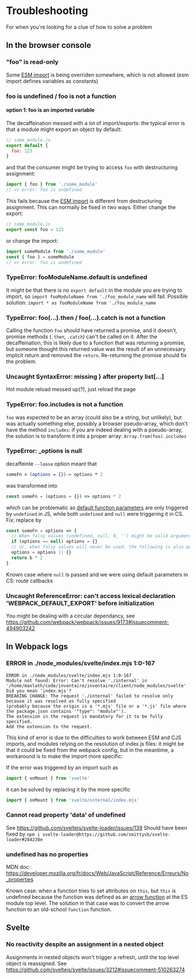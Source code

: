 # Troubleshooting
For when you're looking for a clue of how to solve a problem

## In the browser console
### "foo" is read-only
Some [ESM import](https://developer.mozilla.org/fr/docs/Web/JavaScript/Reference/Instructions/import) is being overriden somewhere, which is not allowed (esm import defines variables as constants)

### foo is undefined / foo is not a function
#### option 1: foo is an imported variable
The decaffeination messed with a lot of import/exports: the typical error is that a module might export an object by default:
```js
// some_module.js
export default {
  foo: 123
}
```
and that the consumer might be trying to access `foo` with destructuring assignment:
```js
import { foo } from './some_module'
// => error: foo is undefined
```
This fails because the [ESM import](https://developer.mozilla.org/fr/docs/Web/JavaScript/Reference/Instructions/import) is different from destructuring assignment.
This can normally be fixed in two ways. Either change the export:
```js
// some_module.js
export const foo = 123
```
or change the import:
```js
import someModule from './some_module'
const { foo } = someModule
// => error: foo is undefined
```

### TypeError: fooModuleName.default is undefined
It might be that there is no `export default` in the module you are trying to import, so `import fooModuleName from './foo_module_name` will fail. Possible solution: `import * as fooModuleName from './foo_module_name`

### TypeError: foo(...).then / foo(...).catch is not a function
Calling the function `foo` should have returned a promise, and it doesn't, promise methods (`.then`, `.catch`) can't be called on it.
After the decaffeination, this is likely due to a function that was returning a promise, but someone thought this returned value was the result of an unnecessary implicit return and removed the `return`. Re-returning the promise should fix the problem.

### Uncaught SyntaxError: missing } after property list[...]
Hot module reload messed up(?), just reload the page

### TypeError: foo.includes is not a function
`foo` was expected to be an array (could also be a string, but unlikely), but was actually something else, possibly a browser pseudo-array, which don't have the method `includes`: if you are indeed dealing with a pseudo-array, the solution is to transform it into a proper array: `Array.from(foo).includes`

### TypeError: _options is null
decaffeinte `--loose` option meant that
```coffee
someFn = (options = {})-> options * 2
```
was transformed into
```js
const someFn = (options = {}) => options * 2
```
which can be problematic as [default function parameters](https://developer.mozilla.org/en-US/docs/Web/JavaScript/Reference/Functions/Default_parameters) are only triggered by `undefined` in JS, while both `undefined` and `null` were triggering it in CS.
Fix: replace by
```js
const someFn = options => {
  // When falsy values (undefined, null, 0, '') might be valid arguments
  if (options == null) options = {}
  // or, when falsy values will never be used, the following is also possible
  options = options || {}
  return b * 2
}
```
Known case where `null` is passed and we were using default parameters in CS: route callbacks

### Uncaught ReferenceError: can't access lexical declaration '__WEBPACK_DEFAULT_EXPORT__' before initialization
You might be dealing with a circular dependancy, see https://github.com/webpack/webpack/issues/9173#issuecomment-494903242

## In Webpack logs
### ERROR in ./node_modules/svelte/index.mjs 1:0-167
```
ERROR in ./node_modules/svelte/index.mjs 1:0-167
Module not found: Error: Can't resolve './internal' in '/home/maxlath/code/inventaire/inventaire/client/node_modules/svelte'
Did you mean 'index.mjs'?
BREAKING CHANGE: The request './internal' failed to resolve only because it was resolved as fully specified
(probably because the origin is a '*.mjs' file or a '*.js' file where the package.json contains '"type": "module"').
The extension in the request is mandatory for it to be fully specified.
Add the extension to the request.
```
This kind of error is due to the difficulties to work between ESM and CJS imports, and modules relying on the resolution of index.js files: it might be that it could be fixed from the webpack config, but in the meantime, a workaround is to make the import more specific:

If the error was triggered by an import such as
```js
import { onMount } from 'svelte'
```
it can be solved by replacing it by the more specific
```js
import { onMount } from 'svelte/internal/index.mjs'
```

### Cannot read property 'data' of undefined
See https://github.com/sveltejs/svelte-loader/issues/139
Should have been fixed by `npm i svelte-loader@https://github.com/smittyvb/svelte-loader#284238e`


### undefined has no properties
MDN doc: https://developer.mozilla.org/fr/docs/Web/JavaScript/Reference/Erreurs/No_properties

Known case: when a function tries to set attributes on `this`, but `this` is undefined because the function was defined as an [arrow function](https://developer.mozilla.org/en-US/docs/Web/JavaScript/Reference/Functions/Arrow_functions) at the ES module top level. The solution in that case was to convert the arrow function to an old-school `function` function.


## Svelte
### No reactivity despite an assignment in a nested object
Assignments in nested objects won't trigger a refresh, until the top level object is reassigned. See https://github.com/sveltejs/svelte/issues/3212#issuecomment-510263274
